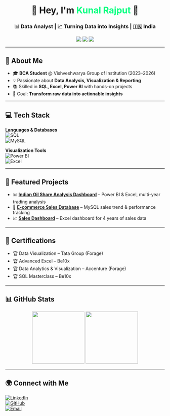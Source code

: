<h1 align="center">🌟 Hey, I'm <span style="color:#00FF7F;">Kunal Rajput</span> 👋</h1>
<h3 align="center">📊 Data Analyst | 📈 Turning Data into Insights | 🇮🇳 India</h3>

<p align="center">
<a href="https://www.linkedin.com/in/kunal-93a776349/"><img src="https://img.shields.io/badge/-LinkedIn-0A66C2?style=for-the-badge&logo=linkedin&logoColor=white" /></a>
<a href="https://github.com/codewithkunal07"><img src="https://img.shields.io/badge/-GitHub-181717?style=for-the-badge&logo=github&logoColor=white" /></a>
<a href="mailto:ds.kunal.rajput@gmail.com"><img src="https://img.shields.io/badge/-Email-D14836?style=for-the-badge&logo=gmail&logoColor=white" /></a>
</p>

---

## 🚀 About Me
- 🎓 **BCA Student** @ Vishveshwarya Group of Institution (2023–2026)  
- 💡 Passionate about **Data Analysis, Visualization & Reporting**  
- 📚 Skilled in **SQL, Excel, Power BI** with hands-on projects  
- 🎯 Goal: **Transform raw data into actionable insights**  

---

## 💻 Tech Stack

**Languages & Databases**  
![SQL](https://img.shields.io/badge/-SQL-336791?style=for-the-badge&logo=postgresql&logoColor=white)  
![MySQL](https://img.shields.io/badge/-MySQL-4479A1?style=for-the-badge&logo=mysql&logoColor=white)  

**Visualization Tools**  
![Power BI](https://img.shields.io/badge/-PowerBI-F2C811?style=for-the-badge&logo=powerbi&logoColor=black)  
![Excel](https://img.shields.io/badge/-Excel-217346?style=for-the-badge&logo=microsoft-excel&logoColor=white)  

---

## 📂 Featured Projects
- 📊 [**Indian Oil Share Analysis Dashboard**](https://github.com/codewithkunal07) – Power BI & Excel, multi-year trading analysis  
- 🛒 [**E-commerce Sales Database**](https://github.com/codewithkunal07) – MySQL sales trend & performance tracking  
- 📈 [**Sales Dashboard**](https://github.com/codewithkunal07) – Excel dashboard for 4 years of sales data  

---

## 📜 Certifications
- 🏆 Data Visualization – Tata Group (Forage)  
- 🏆 Advanced Excel – Be10x  
- 🏆 Data Analytics & Visualization – Accenture (Forage)  
- 🏆 SQL Masterclass – Be10x  

---

## 📊 GitHub Stats
<p align="center">
  <img src="https://github-readme-stats.vercel.app/api?username=codewithkunal07&show_icons=true&theme=tokyonight&hide_border=true" height="165"/>
  <img src="https://github-readme-streak-stats.herokuapp.com/?user=codewithkunal07&theme=tokyonight&hide_border=true" height="165"/>
</p>

---

## 🌍 Connect with Me
[![LinkedIn](https://img.shields.io/badge/-Kunal_Rajput-0A66C2?style=for-the-badge&logo=linkedin&logoColor=white)](https://www.linkedin.com/in/kunal-93a776349/)  
[![GitHub](https://img.shields.io/badge/-GitHub-181717?style=for-the-badge&logo=github&logoColor=white)](https://github.com/codewithkunal07)  
[![Email](https://img.shields.io/badge/-Email-D14836?style=for-the-badge&logo=gmail&logoColor=white)](mailto:ds.kunal.rajput@gmail.com)  

